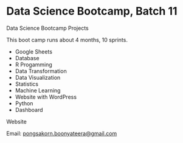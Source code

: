 # Data Science Bootcamp, Batch 11
Data Science Bootcamp Projects

This boot camp runs about 4 months, 10 sprints.

- Google Sheets
- Database
- R Progamming
- Data Transformation
- Data Visualization
- Statistics
- Machine Learning
- Website with WordPress
- Python
- Dashboard

Website

Email: pongsakorn.boonyateera@gmail.com
